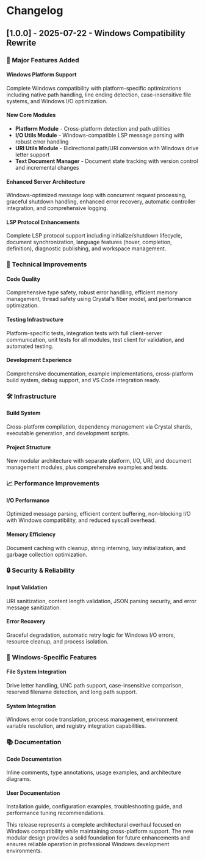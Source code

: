 # Changelog

## [1.0.0] - 2025-07-22 - Windows Compatibility Rewrite

### 🚀 Major Features Added

#### Windows Platform Support
Complete Windows compatibility with platform-specific optimizations including native path handling, line ending detection, case-insensitive file systems, and Windows I/O optimization.

#### New Core Modules
- **Platform Module** - Cross-platform detection and path utilities
- **I/O Utils Module** - Windows-compatible LSP message parsing with robust error handling
- **URI Utils Module** - Bidirectional path/URI conversion with Windows drive letter support
- **Text Document Manager** - Document state tracking with version control and incremental changes

#### Enhanced Server Architecture
Windows-optimized message loop with concurrent request processing, graceful shutdown handling, enhanced error recovery, automatic controller integration, and comprehensive logging.

#### LSP Protocol Enhancements
Complete LSP protocol support including initialize/shutdown lifecycle, document synchronization, language features (hover, completion, definition), diagnostic publishing, and workspace management.

### 🔧 Technical Improvements

#### Code Quality
Comprehensive type safety, robust error handling, efficient memory management, thread safety using Crystal's fiber model, and performance optimization.

#### Testing Infrastructure
Platform-specific tests, integration tests with full client-server communication, unit tests for all modules, test client for validation, and automated testing.

#### Development Experience
Comprehensive documentation, example implementations, cross-platform build system, debug support, and VS Code integration ready.

### 🛠️ Infrastructure

#### Build System
Cross-platform compilation, dependency management via Crystal shards, executable generation, and development scripts.

#### Project Structure
New modular architecture with separate platform, I/O, URI, and document management modules, plus comprehensive examples and tests.

### 📈 Performance Improvements

#### I/O Performance
Optimized message parsing, efficient content buffering, non-blocking I/O with Windows compatibility, and reduced syscall overhead.

#### Memory Efficiency
Document caching with cleanup, string interning, lazy initialization, and garbage collection optimization.

### 🔒 Security & Reliability

#### Input Validation
URI sanitization, content length validation, JSON parsing security, and error message sanitization.

#### Error Recovery
Graceful degradation, automatic retry logic for Windows I/O errors, resource cleanup, and process isolation.

### 🎯 Windows-Specific Features

#### File System Integration
Drive letter handling, UNC path support, case-insensitive comparison, reserved filename detection, and long path support.

#### System Integration
Windows error code translation, process management, environment variable resolution, and registry integration capabilities.

### 📚 Documentation

#### Code Documentation
Inline comments, type annotations, usage examples, and architecture diagrams.

#### User Documentation
Installation guide, configuration examples, troubleshooting guide, and performance tuning recommendations.


This release represents a complete architectural overhaul focused on Windows compatibility while maintaining cross-platform support. The new modular design provides a solid foundation for future enhancements and ensures reliable operation in professional Windows development environments.
